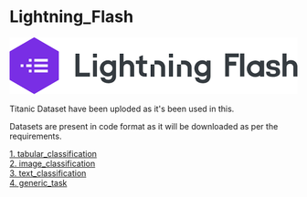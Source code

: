 # Lightning_Flash

<img src="lightning_flash.png">


Titanic Dataset have been uploded as it's been used in this.

Datasets are present in code format as it will be downloaded as per the requirements.

<a href="https://github.com/RishavMishraRM/Lightning_Flash/blob/main/tabular_classification.ipynb">1. tabular_classification</a><br>
<a href="https://github.com/RishavMishraRM/Lightning_Flash/blob/main/image_classification.ipynb">2. image_classification</a><br>
<a href="https://github.com/RishavMishraRM/Lightning_Flash/blob/main/text_classification.ipynb">3. text_classification</a><br>
<a href="https://github.com/RishavMishraRM/Lightning_Flash/blob/main/generic_task.ipynb">4. generic_task</a><br>
